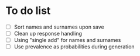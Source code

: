 # To do list

- [ ] Sort names and surnames upon save
- [ ] Clean up response handling
- [ ] Using "single add" for names and surnames
- [ ] Use prevalence as probabilities during generation
